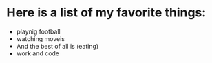 # Here is a list of my favorite things:
- playnig football
- watching moveis
- And the best of all is (eating)
- work and code
